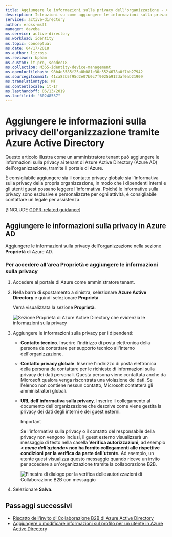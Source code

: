 ```yaml
---
title: Aggiungere le informazioni sulla privacy dell'organizzazione - Azure Active Directory | Microsoft Docs
description: Istruzioni su come aggiungere le informazioni sulla privacy dell'organizzazione nella sezione Proprietà di Azure Active Directory.
services: active-directory
author: eross-msft
manager: daveba
ms.service: active-directory
ms.workload: identity
ms.topic: conceptual
ms.date: 04/17/2018
ms.author: lizross
ms.reviewer: bpham
ms.custom: it-pro, seodec18
ms.collection: M365-identity-device-management
ms.openlocfilehash: 98b4e3585f25a0b081e30c5524678a0f7bb27942
ms.sourcegitcommit: 41ca82b5f95d2e07b0c7f9025b912daf0ab21909
ms.translationtype: MT
ms.contentlocale: it-IT
ms.lasthandoff: 06/13/2019
ms.locfileid: "60248537"
---
```

# <a name="add-your-organizations-privacy-info-using-azure-active-directory"></a>Aggiungere le informazioni sulla privacy dell'organizzazione tramite Azure Active Directory
Questo articolo illustra come un amministratore tenant può aggiungere le informazioni sulla privacy ai tenant di Azure Active Directory (Azure AD) dell'organizzazione, tramite il portale di Azure.

È consigliabile aggiungere sia il contatto privacy globale sia l'informativa sulla privacy della propria organizzazione, in modo che i dipendenti interni e gli utenti guest possano leggere l'informativa. Poiché le informative sulla privacy sono esclusive e personalizzate per ogni attività, è consigliabile contattare un legale per assistenza.

[!INCLUDE [GDPR-related guidance](../../../includes/gdpr-dsr-and-stp-note.md)]

## <a name="add-your-privacy-info-on-azure-ad"></a>Aggiungere le informazioni sulla privacy in Azure AD
Aggiungere le informazioni sulla privacy dell'organizzazione nella sezione **Proprietà** di Azure AD.

### <a name="to-access-the-properties-area-and-add-your-privacy-information"></a>Per accedere all'area Proprietà e aggiungere le informazioni sulla privacy

1.  Accedere al portale di Azure come amministratore tenant.

2.  Nella barra di spostamento a sinistra, selezionare **Azure Active Directory** e quindi selezionare **Proprietà**.

    Verrà visualizzata la sezione **Proprietà**.

    ![Sezione Proprietà di Azure Active Directory che evidenzia le informazioni sulla privacy](media/active-directory-properties-area/properties-area.png)

3.  Aggiungere le informazioni sulla privacy per i dipendenti:

    - **Contatto tecnico**. Inserire l'indirizzo di posta elettronica della persona da contattare per supporto tecnico all'interno dell'organizzazione.
    
    - **Contatto privacy globale**. Inserire l'indirizzo di posta elettronica della persona da contattare per le richieste di informazioni sulla privacy dei dati personali. Questa persona viene contattata anche da Microsoft qualora venga riscontrata una violazione dei dati. Se l'elenco non contiene nessun contatto, Microsoft contatterà gli amministratori globali.

    - **URL dell'informativa sulla privacy**. Inserire il collegamento al documento dell'organizzazione che descrive come viene gestita la privacy dei dati degli interni e dei guest esterni.

        >[!Important]
        >Se l'informativa sulla privacy o il contatto del responsabile della privacy non vengono inclusi, il guest esterno visualizzerà un messaggio di testo nella casella **Verifica autorizzazioni**, ad esempio  **< _nome dell'azienda_> non ha fornito collegamenti alle rispettive condizioni per la verifica da parte dell'utente.** Ad esempio, un utente guest visualizza questo messaggio quando riceve un invito per accedere a un'organizzazione tramite la collaborazione B2B.

        ![Finestra di dialogo per la verifica delle autorizzazioni di Collaborazione B2B con messaggio](media/active-directory-properties-area/active-directory-no-privacy-statement-or-contact.png)

4.  Selezionare **Salva**.

## <a name="next-steps"></a>Passaggi successivi
- [Riscatto dell'invito di Collaborazione B2B di Azure Active Directory](https://aka.ms/b2bredemption)
- [Aggiungere o modificare informazioni sul profilo per un utente in Azure Active Directory](active-directory-users-profile-azure-portal.md)
